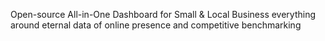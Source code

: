 Open-source All-in-One Dashboard for Small & Local Business 
everything around eternal data of online presence and competitive benchmarking
